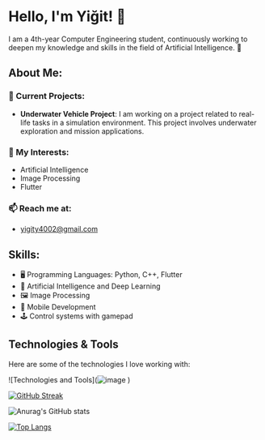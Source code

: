
# Hello, I'm Yiğit! 👋

I am a 4th-year Computer Engineering student, continuously working to deepen my knowledge and skills in the field of Artificial Intelligence. 🧠

## About Me:
### 🔭 Current Projects:
- **Underwater Vehicle Project**: I am working on a project related to real-life tasks in a simulation environment. This project involves underwater exploration and mission applications.

### 🌱 My Interests:
- Artificial Intelligence
- Image Processing
- Flutter

### 📫 Reach me at:
- yigity4002@gmail.com

## Skills:
- 🖥️ Programming Languages: Python, C++, Flutter
- 🤖 Artificial Intelligence and Deep Learning
- 🖼️ Image Processing
- 📱 Mobile Development
- 🕹️ Control systems with gamepad

## Technologies & Tools
Here are some of the technologies I love working with:

![Technologies and Tools](![image](https://github.com/user-attachments/assets/77616b90-9e0e-4e8b-9b17-bf9123c9171d
)
)


[![GitHub Streak](https://streak-stats.demolab.com/?user=Yigityld)](https://git.io/streak-stats)


![Anurag's GitHub stats](https://github-readme-stats.vercel.app/api?username=Yigityld&show_icons=true)


[![Top Langs](https://github-readme-stats.vercel.app/api/top-langs/?username=Yigityld&layout=pie)](https://github.com/anuraghazra/github-readme-stats)
